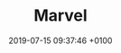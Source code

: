 ---
title: Marvel
intro: Create and share prototypes, hand-off designs to developers.
link: http://www.marvelapp.com
category:
- Prototyping
- Collaboration
- Handoff
image: "/assets/images/marvel.png"
date: 2019-07-15 09:37:46 +0100
---